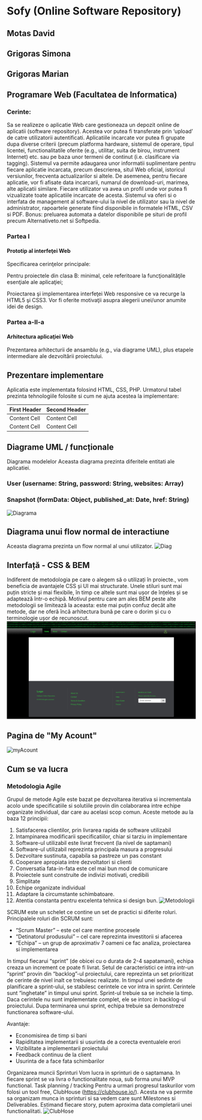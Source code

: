 # Sofy (Online Software Repository)
## Motas David 
## Grigoras Simona
## Grigoras Marian
## Programare Web (Facultatea de Informatica)
 ### Cerinte:
 Sa se realizeze o aplicatie Web care gestioneaza un depozit online de aplicatii (software repository). Acestea vor putea 
 fi transferate prin ‘upload’ de catre utilizatorii autentificati. Aplicatiile incarcate vor putea fi grupate dupa diverse 
 criterii (precum platforma hardware, sistemul de operare, tipul licentei, functionalitatile oferite (e.g., utilitar, 
 suita de birou, instrument Internet) etc. sau pe baza unor termeni de continut (i.e. clasificare via tagging). 
 Sistemul va permite adaugarea unor informatii suplimentare pentru fiecare aplicatie incarcata, precum descrierea, 
 situl Web oficial, istoricul versiunilor, frecventa actualizarilor si altele. De asemenea, pentru fiecare aplicatie, 
 vor fi afisate data incarcarii, numarul de download-uri, marimea, alte aplicatii similare. Fiecare utilizator va avea un 
 profil unde vor putea fi vizualizate toate aplicatiile incarcate de acesta. Sistemul va oferi si o interfata de management al
 software-ului la nivel de utilizator sau la nivel de administrator, rapoartele generate fiind disponibile in formatele HTML,
 CSV si PDF. Bonus: preluarea automata a datelor disponibile pe situri de profil precum Alternativeto.net si Softpedia. 
 


  ### Partea I
  #### Prototip al interfeţei Web
  Specificarea cerinţelor principale:

Pentru proiectele din clasa B: minimal, cele referitoare la funcţionalităţile esenţiale ale aplicaţiei;

Proiectarea şi implementarea interfeţei Web responsive ce va recurge la HTML5 şi CSS3. Vor fi oferite motivaţii asupra alegerii unei/unor anumite idei de design.

 ### Partea a-II-a
 #### Arhitectura aplicaţiei Web 
Prezentarea arhitecturii de ansamblu (e.g., via diagrame UML), plus etapele intermediare ale dezvoltării proiectului.

 ## Prezentare implementare
Aplicatia este implementata folosind HTML, CSS, PHP. Urmatorul tabel prezinta tehnologiile folosite si cum ne ajuta acestea la implementare:

First Header  | Second Header
------------- | -------------
Content Cell  | Content Cell
Content Cell  | Content Cell

 ## Diagrame UML / funcționale
 Diagrama modelelor
Aceasta diagrama prezinta diferitele entitati ale aplicatiei.

### User (username: String, password: String, websites: Array)
### Snapshot (formData: Object, published_at: Date, href: String)
![Diagrama](https://i.imgur.com/tQayRAb.png)

 ## Diagrama unui flow normal de interactiune
Aceasta diagrama prezinta un flow normal al unui utilizator.
![Diag](https://i.imgur.com/xR9z1LY.png)

 ## Interfață - CSS & BEM
Indiferent de metodologia pe care o alegem să o utilizați în proiecte., vom  beneficia de avantajele CSS și UI mai structurate. Unele stiluri sunt mai puțin stricte și mai flexibile, în timp ce altele sunt mai ușor de înțeles și se adaptează într-o echipă.
Motivul pentru care am ales BEM peste alte metodologii se limitează la aceasta: este mai puțin confuz decât alte metode, dar ne oferă încă arhitectura bună pe care o dorim și cu o terminologie ușor de recunoscut.
![Interfata](https://github.com/simonaionelagrigoras/sofy/blob/master/documentation/first-design-attempt.png?raw=true)

## Pagina de "My Acount"
![myAcount](https://scontent.fsbz1-1.fna.fbcdn.net/v/t1.15752-9/54433960_2296037633782321_1875070060146458624_n.png?_nc_cat=102&_nc_eui2=AeHjJ5NplQ3X_C6htHugWGwbY2RAHZTkeV07u0XheG784NNAlUCiILndHfnLQL3MBq9vVkvVAqcG9bYWklCimtTq5I2YTvVOYH8CNNC_oiyzTw&_nc_ht=scontent.fsbz1-1.fna&oh=d00f341dd37b87f97fbb3dbd569ca66e&oe=5D3C0ABE)




 ## Cum se va lucra
### Metodologia Agile
Grupul de metode Agile este bazat pe dezvoltarea iterativa si incrementala acolo unde specificatiile si solutiile provin din colaborarea intre echipe organizate individual, dar care au acelasi scop comun.
Aceste metode au la baza 12 principii:

1. Satisfacerea clientilor, prin livrarea rapida de software utilizabil
2.  Intampinarea modificarii specificatiilor, chiar si tarziu in implementare
3.  Software-ul utilizabil este livrat frecvent (la nivel de saptamani)
4.  Software-ul utilizabil reprezinta principala masura a progresului
5.  Dezvoltare sustinuta, capabila sa pastreze un pas constant
6.  Cooperare apropiata intre dezvoltatori si clienti
7.  Conversatia fata-in-fata este cel mai bun mod de comunicare
8.  Proiectele sunt construite de indivizi motivati, credibili
9.  Simplitate
10. Echipe organizate individual
11. Adaptare la circumstante schimbatoare.
12. Atentia constanta pentru excelenta tehnica si design bun.
![Metodologii](http://www.trilex.ro/images/scrum1.gif)
 

 
SCRUM este un schelet ce contine un set de practici si diferite roluri. Principalele roluri din SCRUM sunt:

 - “Scrum Master” – este cel care mentine procesele
 -  “Detinatorul produsului” – cel care reprezinta investitorii si afacerea
 -  “Echipa” – un grup de aproximativ 7 oameni ce fac analiza, proiectarea si implementarea

In timpul fiecarui “sprint” (de obicei cu o durata de 2-4 sapatamani), echipa creaza un increment ce poate fi livrat. Setul de caracteristici ce intra intr-un “sprint” provin din “backlog”-ul proiectului, care reprezinta un set prioritizat de cerinte de nivel inalt ce trebuiesc realizate.  In timpul unei sedinte de planificare a sprint-ului, se stabilesc cerintele ce vor intra in sprint. Cerintele sunt “inghetate” in timpul unui sprint. Sprint-ul trebuie sa se incheie la timp. Daca cerintele nu sunt implementate complet, ele se intorc in backlog-ul proiectului. Dupa terminarea unui sprint, echipa trebuie sa demonstreze functionarea software-ului.

Avantaje:

 - Economisirea de timp si bani
 - Rapiditatea implementarii si usurinta de a corecta eventualele erori
 - Vizibilitate a implementarii proiectului
 - Feedback continuu de la client
 - Usurinta de a face fata schimbarilor
 
Organizarea muncii
Sprinturi
Vom lucra in sprinturi de o saptamana. In fiecare sprint se va livra o functionalitate noua, sub forma unui MVP functional.
Task planning / tracking
Pentru a urmari progresul taskurilor vom folosi un tool free, ClubHouse (https://clubhouse.io/). Acesta ne va permite sa organizam munca in sprinturi si sa vedem care sunt Milestones si Deliverables. Estimand fiecare story, putem aproxima data completarii unei functionalitati.
![ClubHose](https://i.imgur.com/cNjLb9Y.png)


